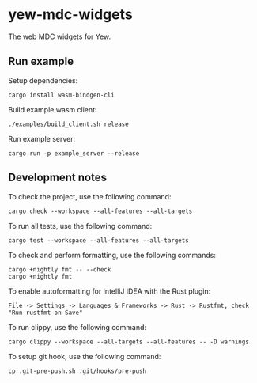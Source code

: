 # yew-mdc-widgets

The web MDC widgets for Yew.


## Run example

Setup dependencies:

```shell script
cargo install wasm-bindgen-cli
```

Build example wasm client:

```shell script
./examples/build_client.sh release
```

Run example server:

```shell script
cargo run -p example_server --release
```


## Development notes

To check the project, use the following command:

```shell script
cargo check --workspace --all-features --all-targets
```

To run all tests, use the following command:

```shell script
cargo test --workspace --all-features --all-targets
```

To check and perform formatting, use the following commands:

```shell script
cargo +nightly fmt -- --check
cargo +nightly fmt
```

To enable autoformatting for IntelliJ IDEA with the Rust plugin:

`File -> Settings -> Languages & Frameworks -> Rust -> Rustfmt, check "Run rustfmt on Save"`

To run clippy, use the following command:

```shell script
cargo clippy --workspace --all-targets --all-features -- -D warnings
```

To setup git hook, use the following command:

```shell script
cp .git-pre-push.sh .git/hooks/pre-push
```